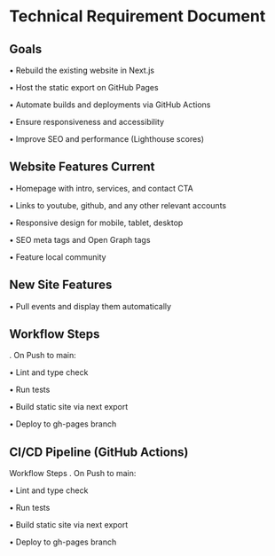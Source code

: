 # Technical Requirement Document


## Goals

•	Rebuild the existing website in Next.js

•	Host the static export on GitHub Pages

•	Automate builds and deployments via GitHub Actions

•	Ensure responsiveness and accessibility

•	Improve SEO and performance (Lighthouse scores)


## Website Features Current
•	Homepage with intro, services, and contact CTA

•	Links to youtube, github, and any other relevant accounts

•	Responsive design for mobile, tablet, desktop

•	SEO meta tags and Open Graph tags

•	Feature local community

## New Site Features

•	Pull events and display them automatically 

## Workflow Steps

.	On Push to main:

•	Lint and type check

•	Run tests

•	Build static site via next export

•	Deploy to gh-pages branch

## CI/CD Pipeline (GitHub Actions)

Workflow Steps
.	On Push to main:

•	Lint and type check

•	Run tests

•	Build static site via next export

•	Deploy to gh-pages branch

